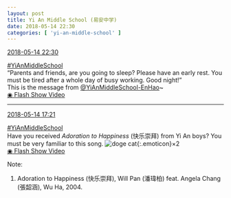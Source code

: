 ```yaml
---
layout: post
title: Yi An Middle School (易安中学)
date: 2018-05-14 22:30
categories: [ 'yi-an-middle-school' ]
---
```


<div class="weibo-info">
  <a href="https://weibo.com/6074218720/GgEWqs2pE">2018-05-14 22:30</a>
</div>

[#YiAnMiddleSchool](https://weibo.com/p/100808e5c67e0668537d4caddefd946dcff208/super_index)  
“Parents and friends, are you going to sleep? Please have an early rest. You must be tired after a whole day of busy working. Good night!”  
This is the message from [@YiAnMiddleSchool-EnHao](https://weibo.com/u/6346318257)~  
[◉ Flash Show Video](https://www.miaopai.com/show/zw9orTyxgKnt7oSfhf9Sm~X3foFs9OqdbXUGfw__.htm)

<!-- more -->

---

<div class="weibo-info">
  <a href="https://weibo.com/6074218720/GgCV0Cdsx">2018-05-14 17:21</a>
</div>

[#YiAnMiddleSchool](https://weibo.com/p/100808e5c67e0668537d4caddefd946dcff208/super_index)  
Have you received *Adoration to Happiness* (快乐崇拜) from Yi An boys? You must be very familiar to this song. ![doge cat](https://img.t.sinajs.cn/t4/appstyle/expression/ext/normal/7b/2018new_miaomiao_org.png){:.emoticon}×2  
[◉ Flash Show Video](https://www.miaopai.com/show/b7khyc42adtSJuRNQIVsP81Oo7R-a~Tho93bMA__.htm)

Note:
1. Adoration to Happiness (快乐崇拜), Will Pan (潘瑋柏) feat. Angela Chang (張韶涵), Wu Ha, 2004.
